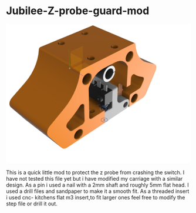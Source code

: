 # Jubilee-Z-probe-guard-mod
![image of the mod](https://github.com/herrtschaefer/Jubilee-Z-probe-guard-mod/blob/main/ZProbe_mod/carriageMod%20v3_iso.png)

This is a quick little mod to protect the z probe from crashing the switch. I have not tested this file yet but i have modified my carriage with a similar design. As a pin i used a nail with a 2mm shaft and roughly 5mm flat head. I used a drill files and sandpaper to make it a smooth fit. As a threaded insert i used cnc- kitchens flat m3 insert,to fit larger ones feel free to modify the step file or drill it out.
